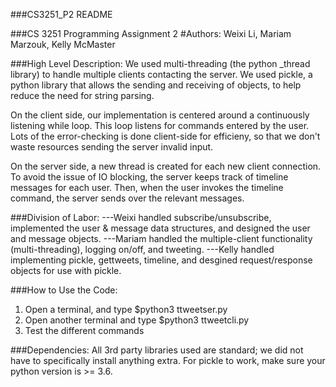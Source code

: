 ###CS3251_P2 README

###CS 3251 Programming Assignment 2
#Authors: Weixi Li, Mariam Marzouk, Kelly McMaster

###High Level Description: 
We used multi-threading (the python _thread library) to handle multiple clients contacting the server.
We used pickle, a python library that allows the sending and receiving of objects, to help reduce the 
need for string parsing. 

On the client side, our implementation is centered around a continuously listening while loop. This loop
listens for commands entered by the user. Lots of the error-checking is done client-side for efficieny,
so that we don't waste resources sending the server invalid input.

On the server side, a new thread is created for each new client connection. 
To avoid the issue of IO blocking, the server keeps track of timeline messages for each user.
Then, when the user invokes the timeline command, the server sends over the relevant messages.

###Division of Labor:
---Weixi handled subscribe/unsubscribe, implemented the user & message data structures, and designed the user and message objects.
---Mariam handled the multiple-client functionality (multi-threading), logging on/off, and tweeting.
---Kelly handled implementing pickle, gettweets, timeline, and desgined request/response objects for use with pickle. 

###How to Use the Code:
1) Open a terminal, and type $python3 ttweetser.py <ServerPort>
2) Open another terminal and type $python3 ttweetcli.py <ServerIP> <ServerPort> <Username>
3) Test the different commands

###Dependencies:
All 3rd party libraries used are standard; we did not have to specifically install anything extra.
For pickle to work, make sure your python version is >= 3.6.

